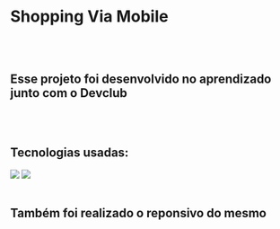 <h1>Shopping Via Mobile</h1>
<br>
<br>
<h2>Esse projeto foi desenvolvido no aprendizado junto com o Devclub</h2>
<br>
<br>
<h2>Tecnologias usadas:</h2>
<img src="https://img.shields.io/badge/HTML5-E34F26?style=for-the-badge&logo=html5&logoColor=white"/>
<img src="https://img.shields.io/badge/CSS3-1572B6?style=for-the-badge&logo=css3&logoColor=white"/>
<br>
<br>
<h2>Também foi realizado o reponsivo do mesmo</h2>
